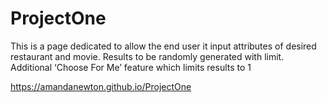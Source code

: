 # ProjectOne

This is a page dedicated to allow the end user it input attributes of desired restaurant and movie. Results to be randomly generated with limit. Additional ‘Choose For Me’ feature which limits results to 1

https://amandanewton.github.io/ProjectOne

